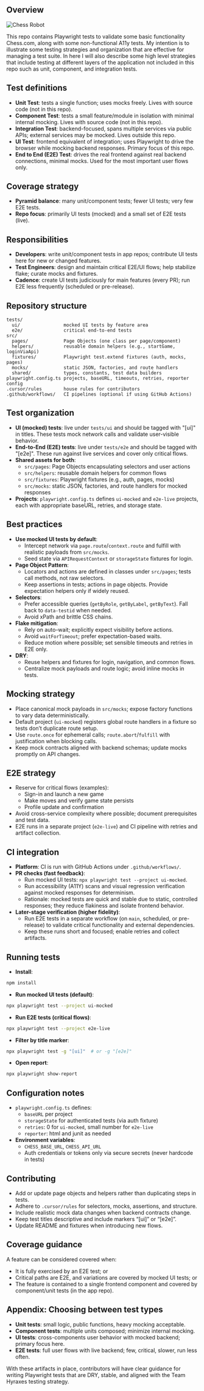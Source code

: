 
## Overview

![Chess Robot](chess.png)

This repo contains Playwright tests to validate some basic functionality Chess.com, along with some non-functional A11y tests. My intention is to illustrate some testing strategies and organization that are effective for managing a test suite. In here I will also describe some high level strategies that include testing at different layers of the application not included in this repo such as unit, component, and integration tests.

## Test definitions

- **Unit Test**: tests a single function; uses mocks freely. Lives with source code (not in this repo).
- **Component Test**: tests a small feature/module in isolation with minimal internal mocking. Lives with source code (not in this repo).
- **Integration Test**: backend-focused, spans multiple services via public APIs; external services may be mocked. Lives outside this repo.
- **UI Test**: frontend equivalent of integration; uses Playwright to drive the browser while mocking backend responses. Primary focus of this repo.
- **End to End (E2E) Test**: drives the real frontend against real backend connections, minimal mocks. Used for the most important user flows only.

## Coverage strategy

- **Pyramid balance**: many unit/component tests; fewer UI tests; very few E2E tests.
- **Repo focus**: primarily UI tests (mocked) and a small set of E2E tests (live).

## Responsibilities

- **Developers**: write unit/component tests in app repos; contribute UI tests here for new or changed features.
- **Test Engineers**: design and maintain critical E2E/UI flows; help stabilize flake; curate mocks and fixtures.
- **Cadence**: create UI tests judiciously for main features (every PR); run E2E less frequently (scheduled or pre-release).

## Repository structure

```text
tests/
  ui/                mocked UI tests by feature area
  e2e/               critical end-to-end tests
src/
  pages/             Page Objects (one class per page/component)
  helpers/           reusable domain helpers (e.g., startGame, loginViaApi)
  fixtures/          Playwright test.extend fixtures (auth, mocks, pages)
  mocks/             static JSON, factories, and route handlers
  shared/            types, constants, test data builders
playwright.config.ts projects, baseURL, timeouts, retries, reporter config
.cursor/rules        house rules for contributors
.github/workflows/   CI pipelines (optional if using GitHub Actions)
```

## Test organization

- **UI (mocked) tests**: live under `tests/ui` and should be tagged with "[ui]" in titles. These tests mock network calls and validate user-visible behavior.
- **End-to-End (E2E) tests**: live under `tests/e2e` and should be tagged with "[e2e]". These run against live services and cover only critical flows.
- **Shared assets for both**:
  - `src/pages`: Page Objects encapsulating selectors and user actions
  - `src/helpers`: reusable domain helpers for common flows
  - `src/fixtures`: Playwright fixtures (e.g., auth, pages, mocks)
  - `src/mocks`: static JSON, factories, and route handlers for mocked responses
- **Projects**: `playwright.config.ts` defines `ui-mocked` and `e2e-live` projects, each with appropriate baseURL, retries, and storage state.

## Best practices

- **Use mocked UI tests by default**:
  - Intercept network via `page.route`/`context.route` and fulfill with realistic payloads from `src/mocks`.
  - Seed state via `APIRequestContext` or `storageState` fixtures for login.
- **Page Object Pattern**:
  - Locators and actions are defined in classes under `src/pages`; tests call methods, not raw selectors.
  - Keep assertions in tests; actions in page objects. Provide expectation helpers only if widely reused.
- **Selectors**:
  - Prefer accessible queries (`getByRole`, `getByLabel`, `getByText`). Fall back to `data-testid` when needed.
  - Avoid xPath and brittle CSS chains.
- **Flake mitigation**:
  - Rely on auto-wait; explicitly expect visibility before actions.
  - Avoid `waitForTimeout`; prefer expectation-based waits.
  - Reduce motion where possible; set sensible timeouts and retries in E2E only.
- **DRY**:
  - Reuse helpers and fixtures for login, navigation, and common flows.
  - Centralize mock payloads and route logic; avoid inline mocks in tests.

## Mocking strategy

- Place canonical mock payloads in `src/mocks`; expose factory functions to vary data deterministically.
- Default project (`ui-mocked`) registers global route handlers in a fixture so tests don’t duplicate route setup.
- Use `route.once` for ephemeral calls; `route.abort`/`fulfill` with justification when blocking calls.
- Keep mock contracts aligned with backend schemas; update mocks promptly on API changes.

## E2E strategy

- Reserve for critical flows (examples):
  - Sign-in and launch a new game
  - Make moves and verify game state persists
  - Profile update and confirmation
- Avoid cross-service complexity where possible; document prerequisites and test data.
- E2E runs in a separate project (`e2e-live`) and CI pipeline with retries and artifact collection.

## CI integration

- **Platform**: CI is run with GitHub Actions under `.github/workflows/`.
- **PR checks (fast feedback)**:
  - Run mocked UI tests: `npx playwright test --project ui-mocked`.
  - Run accessibility (A11Y) scans and visual regression verification against mocked responses for determinism.
  - Rationale: mocked tests are quick and stable due to static, controlled responses; they reduce flakiness and isolate frontend behavior.
- **Later-stage verification (higher fidelity)**:
  - Run E2E tests in a separate workflow (on `main`, scheduled, or pre-release) to validate critical functionality and external dependencies.
  - Keep these runs short and focused; enable retries and collect artifacts.

## Running tests

- **Install**:

```bash
npm install
```

- **Run mocked UI tests (default)**:

```bash
npx playwright test --project ui-mocked
```

- **Run E2E tests (critical flows)**:

```bash
npx playwright test --project e2e-live
```

- **Filter by title marker**:

```bash
npx playwright test -g "[ui]"  # or -g "[e2e]"
```

- **Open report**:

```bash
npx playwright show-report
```

## Configuration notes

- `playwright.config.ts` defines:
  - `baseURL` per project
  - `storageState` for authenticated tests (via auth fixture)
  - `retries`: 0 for `ui-mocked`, small number for `e2e-live`
  - `reporter`: html and junit as needed
- **Environment variables**:
  - `CHESS_BASE_URL`, `CHESS_API_URL`
  - Auth credentials or tokens only via secure secrets (never hardcode in tests)

## Contributing

- Add or update page objects and helpers rather than duplicating steps in tests.
- Adhere to `.cursor/rules` for selectors, mocks, assertions, and structure.
- Include realistic mock data changes when backend contracts change.
- Keep test titles descriptive and include markers “[ui]” or “[e2e]”.
- Update README and fixtures when introducing new flows.

## Coverage guidance

A feature can be considered covered when:

- It is fully exercised by an E2E test; or
- Critical paths are E2E, and variations are covered by mocked UI tests; or
- The feature is contained to a single frontend component and covered by component/unit tests (in the app repo).

## Appendix: Choosing between test types

- **Unit tests**: small logic, public functions, heavy mocking acceptable.
- **Component tests**: multiple units composed; minimize internal mocking.
- **UI tests**: cross-components user behavior with mocked backend; primary focus here.
- **E2E tests**: full user flows with live backend; few, critical, slower, run less often.

With these artifacts in place, contributors will have clear guidance for writing Playwright tests that are DRY, stable, and aligned with the Team Hyraxes testing strategy.
